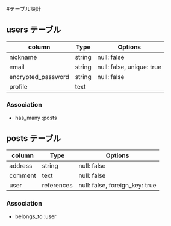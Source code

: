 #テーブル設計

## users テーブル

| column             | Type   | Options     |
| ------------------ | ------ | ----------- |
| nickname           | string | null: false |
| email              | string | null: false, unique: true |
| encrypted_password | string | null: false |
| profile            |  text  | 

### Association

- has_many :posts


## posts テーブル

| column  | Type       | Options     |
| ------- | ---------- | ----------- |
| address | string     | null: false |
| comment | text       | null: false |
| user    | references | null: false, foreign_key: true |

### Association

- belongs_to :user